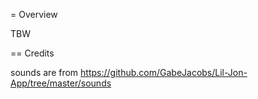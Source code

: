 = Overview

TBW

== Credits

sounds are from https://github.com/GabeJacobs/Lil-Jon-App/tree/master/sounds
